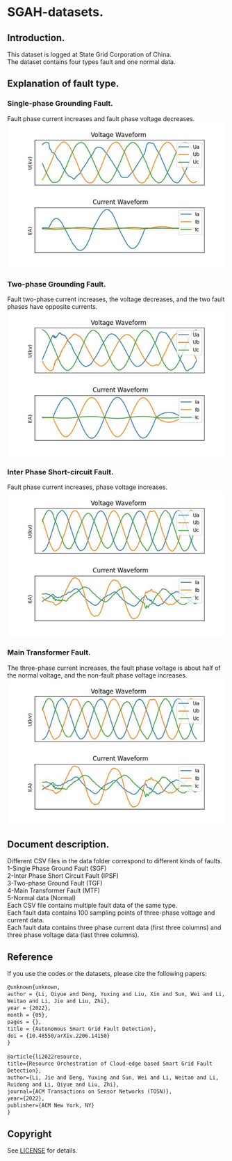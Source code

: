 # SGAH-datasets.
## Introduction.
This dataset is logged at State Grid Corporation of China.  
The dataset contains four types fault and one normal data.  

## Explanation of fault type.
### Single-phase Grounding Fault.  
Fault phase current increases and fault phase voltage decreases.  
![SGF](/images/SGF.jpg)
### Two-phase Grounding Fault.  
Fault two-phase current increases, the voltage decreases, and the two fault phases have opposite currents.  
![TGF](/images/TPF.jpg)  
### Inter Phase Short-circuit Fault.  
Fault phase current increases, phase voltage increases.  
![TGF](/images/IPSF.jpg)    
### Main Transformer Fault.  
The three-phase current increases, the fault phase voltage is about half of the normal voltage, and the non-fault phase voltage increases.  
![MTF](/images/IPSF.jpg)  
## Document description.  
Different CSV files in the data folder correspond to different kinds of faults.       
      1-Single Phase Ground Fault (SGF)     
      2-Inter Phase Short Circuit Fault (IPSF)     
      3-Two-phase Ground Fault (TGF)      
      4-Main Transformer Fault (MTF)      
      5-Normal data (Normal)    
Each CSV file contains multiple fault data of the same type.  
Each fault data contains 100 sampling points of three-phase voltage and current data.  
Each fault data contains three phase current data (first three columns) and three phase voltage data (last three columns).   

## Reference
If you use the codes or the datasets, please cite the following papers:   
```  
@unknown{unknown,  
author = {Li, Qiyue and Deng, Yuxing and Liu, Xin and Sun, Wei and Li, Weitao and Li, Jie and Liu, Zhi},  
year = {2022},  
month = {05},  
pages = {},  
title = {Autonomous Smart Grid Fault Detection},  
doi = {10.48550/arXiv.2206.14150}  
}  

@article{li2022resource,  
title={Resource Orchestration of Cloud-edge based Smart Grid Fault Detection},  
author={Li, Jie and Deng, Yuxing and Sun, Wei and Li, Weitao and Li, Ruidong and Li, Qiyue and Liu, Zhi},  
journal={ACM Transactions on Sensor Networks (TOSN)},  
year={2022},  
publisher={ACM New York, NY}  
}    
```  
## Copyright   
See [LICENSE](LICENSE) for details.
